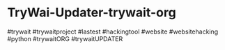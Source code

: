 # TryWai-Updater-trywait-org
#trywait #trywaitproject #lastest #hackingtool #website #websitehacking #python #trywaitORG #trywaitUPDATER
